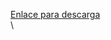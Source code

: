 [Enlace para
descarga](https://www.dropbox.com/s/w1i68d5p6jvjqx5/3.2%20-%20Instalaci%C3%B3n%20del%20IDE.pdf)\
 \

